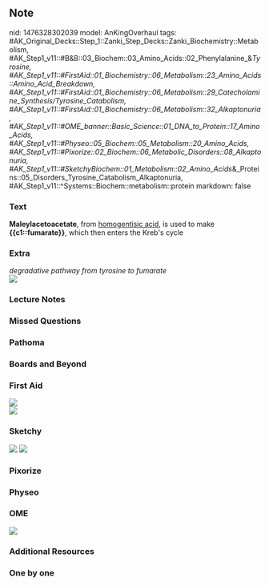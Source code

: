 ## Note
nid: 1476328302039
model: AnKingOverhaul
tags: #AK_Original_Decks::Step_1::Zanki_Step_Decks::Zanki_Biochemistry::Metabolism, #AK_Step1_v11::#B&B::03_Biochem::03_Amino_Acids::02_Phenylalanine_&_Tyrosine, #AK_Step1_v11::#FirstAid::01_Biochemistry::06_Metabolism::23_Amino_Acids::Amino_Acid_Breakdown, #AK_Step1_v11::#FirstAid::01_Biochemistry::06_Metabolism::29_Catecholamine_Synthesis/Tyrosine_Catabolism, #AK_Step1_v11::#FirstAid::01_Biochemistry::06_Metabolism::32_Alkaptonuria, #AK_Step1_v11::#OME_banner::Basic_Science::01_DNA_to_Protein::17_Amino_Acids, #AK_Step1_v11::#Physeo::05_Biochem::05_Metabolism::20_Amino_Acids, #AK_Step1_v11::#Pixorize::02_Biochem::06_Metabolic_Disorders::08_Alkaptonuria, #AK_Step1_v11::#SketchyBiochem::01_Metabolism::02_Amino_Acids_&_Proteins::05_Disorders_Tyrosine_Catabolism_Alkaptonuria, #AK_Step1_v11::^Systems::Biochem::metabolism::protein
markdown: false

### Text
<div>
  <b>Maleylacetoacetate</b>, from <u>homogentisic acid</u>, is used
  to make <b>{{c1::fumarate}}</b>, which then enters the Kreb's
  cycle
</div>

### Extra
<div>
  <i>degradative pathway from tyrosine to fumarate</i>
</div>
<div><img src="paste-615254065152141.jpg"></div>

### Lecture Notes


### Missed Questions


### Pathoma


### Boards and Beyond


### First Aid
<img src="tmpKXcS5e.png">
<div><img src="paste-25739739005608.jpg"></div>

### Sketchy
<img src="Screen%20Shot%202021-01-07%20at%2015.14.12.jpg">
<img src="Screen%20Shot%202021-01-07%20at%2015.14.22.jpg">

### Pixorize


### Physeo


### OME
<div class="ome-widget">
  <a href=
  "https://onlinemeded.org/spa/dna-to-protein/amino-acids/acquire?ref=anki">
  <img src="_OME_AnkiFlashcards_Lesson_1.png"></a>
</div>

### Additional Resources


### One by one

